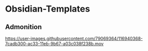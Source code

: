 # Obsidian-Templates

## Admonition



https://user-images.githubusercontent.com/79069364/116940368-7cadb300-ac33-11eb-9b67-a03c038f238b.mov

